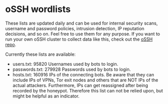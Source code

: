 # oSSH wordlists
These lists are updated daily and can be used for internal security scans, username and password policies, intrusion detection, IP reputation decisions, and so on. Feel free to use them for any purpose. If you want to run your own oSSH cluster to collect data like this, check out the [oSSH repo](https://github.com/toxyl/ossh).  

Currently these lists are available:  
- users.txt: 95820                                                                                                                                                                                                                                                                                                                                                                                                                                                                                                              Usernames used by bots to login. 
- passwords.txt: 279928                                                                                                                                                                                                                                                                                                                                                                                                                                                                                                              Passwords used by bots to login. 
- hosts.txt: 160916                                                                                                                                                                                                                                                                                                                                                                                                                                                                                                              IPs of the connecting bots. Be aware that they can include IPs of VPNs, Tor exit nodes and others that are NOT IPs of the actual attackers. Furthermore, IPs can get reassigned after being recorded by the honeypot. Therefore this list can not be relied upon, but might be helpful as an indicator.
